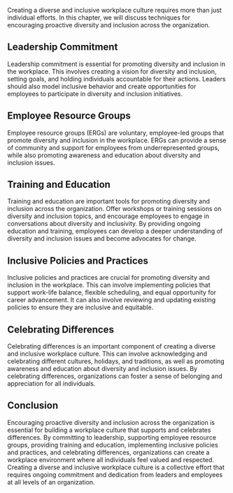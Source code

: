 
Creating a diverse and inclusive workplace culture requires more than just individual efforts. In this chapter, we will discuss techniques for encouraging proactive diversity and inclusion across the organization.

Leadership Commitment
---------------------

Leadership commitment is essential for promoting diversity and inclusion in the workplace. This involves creating a vision for diversity and inclusion, setting goals, and holding individuals accountable for their actions. Leaders should also model inclusive behavior and create opportunities for employees to participate in diversity and inclusion initiatives.

Employee Resource Groups
------------------------

Employee resource groups (ERGs) are voluntary, employee-led groups that promote diversity and inclusion in the workplace. ERGs can provide a sense of community and support for employees from underrepresented groups, while also promoting awareness and education about diversity and inclusion issues.

Training and Education
----------------------

Training and education are important tools for promoting diversity and inclusion across the organization. Offer workshops or training sessions on diversity and inclusion topics, and encourage employees to engage in conversations about diversity and inclusivity. By providing ongoing education and training, employees can develop a deeper understanding of diversity and inclusion issues and become advocates for change.

Inclusive Policies and Practices
--------------------------------

Inclusive policies and practices are crucial for promoting diversity and inclusion in the workplace. This can involve implementing policies that support work-life balance, flexible scheduling, and equal opportunity for career advancement. It can also involve reviewing and updating existing policies to ensure they are inclusive and equitable.

Celebrating Differences
-----------------------

Celebrating differences is an important component of creating a diverse and inclusive workplace culture. This can involve acknowledging and celebrating different cultures, holidays, and traditions, as well as promoting awareness and education about diversity and inclusion issues. By celebrating differences, organizations can foster a sense of belonging and appreciation for all individuals.

Conclusion
----------

Encouraging proactive diversity and inclusion across the organization is essential for building a workplace culture that supports and celebrates differences. By committing to leadership, supporting employee resource groups, providing training and education, implementing inclusive policies and practices, and celebrating differences, organizations can create a workplace environment where all individuals feel valued and respected. Creating a diverse and inclusive workplace culture is a collective effort that requires ongoing commitment and dedication from leaders and employees at all levels of an organization.
